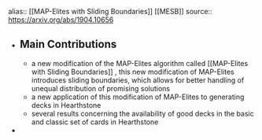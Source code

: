 alias:: [[MAP-Elites with Sliding Boundaries]] [[MESB]] 
source:: https://arxiv.org/abs/1904.10656

- ## Main Contributions
	- a new modification of the MAP-Elites algorithm called [[MAP-Elites with Sliding Boundaries]] , this new modification of MAP-Elites introduces sliding boundaries, which allows for better handling of unequal distribution of promising solutions
	- a new application of this modification of MAP-Elites to generating decks in Hearthstone
	- several results concerning the availability of good decks in the basic and classic set of cards in Hearthstone
-